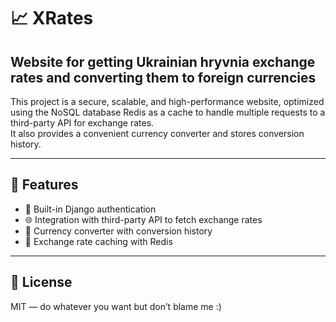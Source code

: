 # 📈 XRates

## Website for getting Ukrainian hryvnia exchange rates and converting them to foreign currencies

This project is a secure, scalable, and high-performance website, optimized using the NoSQL database Redis as a cache to handle multiple requests to a third-party API for exchange rates.  
It also provides a convenient currency converter and stores conversion history.

---

## 🚀 Features

- 🔐 Built-in Django authentication  
- 🌐 Integration with third-party API to fetch exchange rates  
- 💱 Currency converter with conversion history  
- 🧠 Exchange rate caching with Redis

---

## 📝 License

MIT — do whatever you want but don’t blame me :)
